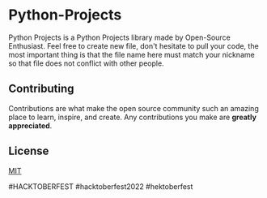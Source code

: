 # Python-Projects
Python Projects is a Python Projects library made by Open-Source Enthusiast. Feel free to create new file, don't hesitate to pull your code, the most important thing is that the file name here must match your nickname so that file does not conflict with other people.

## Contributing
Contributions are what make the open source community such an amazing place to learn, inspire, and create. Any contributions you make are **greatly appreciated**.

## License
[MIT](https://choosealicense.com/licenses/mit/)

#HACKTOBERFEST
#hacktoberfest2022
#hektoberfest
